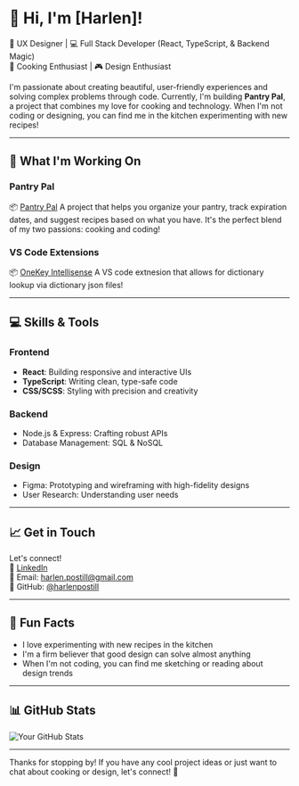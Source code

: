# 👋 Hi, I'm [Harlen]!

🎨 UX Designer | 💻 Full Stack Developer (React, TypeScript, & Backend Magic)  
🍳 Cooking Enthusiast | 🎮 Design Enthusiast

I'm passionate about creating beautiful, user-friendly experiences and solving complex problems through code. Currently, I'm building **Pantry Pal**, a project that combines my love for cooking and technology. When I'm not coding or designing, you can find me in the kitchen experimenting with new recipes!

---

## 🚀 What I'm Working On

### **Pantry Pal**
📦 [Pantry Pal](https://www.pantrypal.com.au/)
A project that helps you organize your pantry, track expiration dates, and suggest recipes based on what you have. It's the perfect blend of my two passions: cooking and coding!

### **VS Code Extensions**
📦 [OneKey Intellisense](https://marketplace.visualstudio.com/items?itemName=OTHarlen.onekey-intellisense)
A VS code extnesion that allows for dictionary lookup via dictionary json files!

---

## 💻 Skills & Tools

### Frontend
-  **React**: Building responsive and interactive UIs
-  **TypeScript**: Writing clean, type-safe code
-  **CSS/SCSS**: Styling with precision and creativity

### Backend
-  Node.js & Express: Crafting robust APIs
-  Database Management: SQL & NoSQL

### Design
-  Figma: Prototyping and wireframing with high-fidelity designs
-  User Research: Understanding user needs

---

## 📈 Get in Touch

Let's connect!  
👔 [LinkedIn](https://linkedin.com/in/harlenpostill)  
📧 Email: harlen.postill@gmail.com  
📱 GitHub: [@harlenpostill](https://github.com/harlenpostill)

---

## 🍳 Fun Facts

-  I love experimenting with new recipes in the kitchen
-  I'm a firm believer that good design can solve almost anything
-  When I'm not coding, you can find me sketching or reading about design trends

---

## 📊 GitHub Stats

![Your GitHub Stats](https://github-readme-stats.vercel.app/api?username=harlenpostill&show_icons=true&theme=radical)

---

Thanks for stopping by! If you have any cool project ideas or just want to chat about cooking or design, let's connect! 🚀
